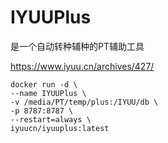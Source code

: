 # IYUUPlus
是一个自动转种辅种的PT辅助工具

https://www.iyuu.cn/archives/427/

``` shell
docker run -d \
--name IYUUPlus \
-v /media/PT/temp/plus:/IYUU/db \
-p 8787:8787 \
--restart=always \
iyuucn/iyuuplus:latest
```